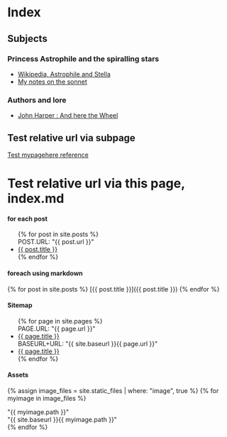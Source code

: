 # Index

## Subjects
### Princess Astrophile and the spiralling stars
* [Wikipedia, Astrophile and Stella](https://en.wikipedia.org/wiki/Astrophel_and_Stella)
* [My notes on the sonnet](./Astrophil-sonnet.md)

### Authors and lore
* [John Harper : And here the Wheel](./EDLore-author-JohnHarper.md)

## Test relative url via subpage
[Test mypagehere reference](mypagehere)

# Test relative url via this page, index.md
#### for each post
<ul>
  {% for post in site.posts %}
    <div>POST.URL: "{{ post.url }}"</div>
    <li>
      <a href="{{ post.url }}">{{ post.title }}</a>
    </li>
  {% endfor %}
</ul>

#### foreach using markdown
{% for post in site.posts %}
[{{ post.title }}]({{ post.title }})
{% endfor %}

#### Sitemap
<ul>
  {% for page in site.pages %}
    <div>PAGE.URL: "{{ page.url }}"</div>
    <li>
      <a href="{{ page.url }}">{{ page.title }}</a>
    </li>    
    <div>BASEURL+URL: "{{ site.baseurl }}{{ page.url }}"</div>
    <li>
      <a href="{{ site.baseurl }}{{ page.url }}">{{ page.title }}</a>
    </li>
  {% endfor %}
</ul>

#### Assets
{% assign image_files = site.static_files | where: "image", true %}
{% for myimage in image_files %}
<div>"{{ myimage.path }}"</div>
<div>"{{ site.baseurl }}{{ myimage.path }}"</div>
{% endfor %}